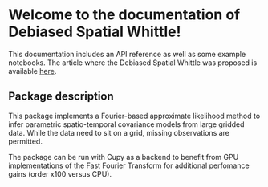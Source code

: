 # Welcome to the documentation of Debiased Spatial Whittle!

This documentation includes an API reference as well as some example
notebooks. The article where the Debiased Spatial Whittle was proposed
is available [here](https://doi.org/10.1111/rssb.12539).

## Package description
This package implements a Fourier-based approximate likelihood method
to infer parametric spatio-temporal covariance models from large gridded data.
While the data need to sit on a grid, missing observations are permitted.

The package can be run with Cupy as a backend to benefit from GPU
implementations of the Fast Fourier Transform for additional perfomance
gains (order x100 versus CPU).
